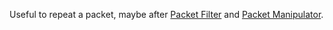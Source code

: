 
Useful to repeat a packet, maybe after [Packet Filter](packet-filter.md) and [Packet Manipulator](packet-manipulator.md).